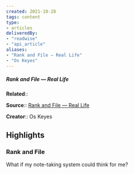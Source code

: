 ```yaml
---
created: 2021-10-28
tags: content
type: 
- articles
deliveredBy: 
- "readwise"
- "api_article"
aliases:
- "Rank and File — Real Life"
- "Os Keyes"
---
```

##### Rank and File — Real Life

**Related**:: 

**Source**:: [Rank and File — Real Life](https://reallifemag.com/rank-and-file)

**Creator**:: Os Keyes

## Highlights
### Rank and File

What if my note-taking system could think for me?

